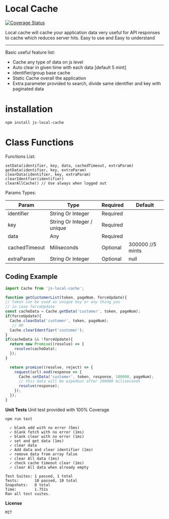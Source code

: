 Local Cache
===================
[![Coverage Status](https://coveralls.io/repos/adeelakram696/local-cache/badge.svg?branch=master)](https://coveralls.io/r/adeelakram696/local-cache?branch=master)

Local cache will cache your application data very useful for API responses to cache which reduces server hits. Easy to use and Easy to understand

----------
Basic useful feature list:

 * Cache any type of data on js level
 * Auto clear in given time with each data [default 5 mint]
 * identifier/group base cache
 * Static Cache overall the application
 * Extra parameter provided to search, divide same identifier and key with paginated data

installation
===================

    npm install js-local-cache

Class Functions
===================
Functions List:

    setData(identifier, key, data, cachedTimeout, extraParam)
    getData(identifier, key, extraParam)
    clearData(identifier, key, extraParam)
    clearIdentfier(identifier)
    clearAllCache() // Use always when logged out

Params Types:

| Param     | Type | Required   | Default   |
| ------- | ---- | --- | --- |
| identifier | String Or Integer | Required|     |
| key | String Or Integer / unique | Required|     |
| data | Any | Required |     |
| cachedTimeout | Miliseconds | Optional |  300000 //5 mints   |
| extraParam | String Or Integer |   Optional   | null|



Coding Example
-------------
```javascript
import Cache from 'js-local-cache';

function getCustomerList(token, pageNum, forceUpdate){
// token can be used as unique key or any thing you
// in case forceUpdate
const cacheData = Cache.getData('customer', token, pageNum);
if(forceUpdate){
  Cache.clearData('customer', token, pageNum);
   // OR
  Cache.clearIdentfier('customer');
}
if(cacheData && !forceUpdate){
  return new Promise((resolve) => {
    resolve(cacheData);
  });
}

  return promise((resolve, reject) => {
    request(url).end(response => {
      Cache.setData('customer', token, response, 100000, pageNum);
      // this data will be wipedout after 100000 miliseconds
      resolve(response);
    });
  });
}
```
**Unit Tests**
Unit test provided with 100% Coverage

    npm run test

      ✓ blank add with no error (5ms)
      ✓ blank fetch with no error (1ms)
      ✓ blank clear with no error (1ms)
      ✓ set and get data (1ms)
      ✓ clear data
      ✓ Add data and clear identifier (1ms)
      ✓ remove data from array false
      ✓ clear All data (1ms)
      ✓ check cache timeout clear (1ms)
      ✓ clear All data when already empty

    Test Suites: 1 passed, 1 total
    Tests:       10 passed, 10 total
    Snapshots:   0 total
    Time:        1.751s
    Ran all test suites.

**License**

    MIT

